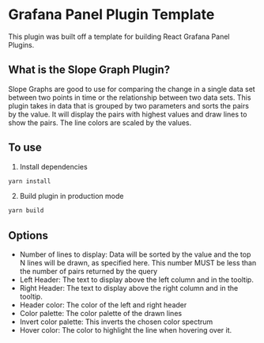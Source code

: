 # Grafana Panel Plugin Template

<!-- 
[![CircleCI](https://circleci.com/gh/grafana/simple-react-panel.svg?style=svg)](https://circleci.com/gh/grafana/simple-react-panel)
[![David Dependency Status](https://david-dm.org/grafana/simple-react-panel.svg)](https://david-dm.org/grafana/simple-react-panel)
[![David Dev Dependency Status](https://david-dm.org/grafana/simple-react-panel/dev-status.svg)](https://david-dm.org/grafana/simple-react-panel/?type=dev)
[![Known Vulnerabilities](https://snyk.io/test/github/grafana/simple-react-panel/badge.svg)](https://snyk.io/test/github/grafana/simple-react-panel)
[![Maintainability](https://api.codeclimate.com/v1/badges/1dee2585eb412f913cbb/maintainability)](https://codeclimate.com/github/grafana/simple-react-panel/maintainability)
[![Test Coverage](https://api.codeclimate.com/v1/badges/1dee2585eb412f913cbb/test_coverage)](https://codeclimate.com/github/grafana/simple-react-panel/test_coverage) -->

This plugin was built off a template for building React Grafana Panel Plugins.

## What is the Slope Graph Plugin?
Slope Graphs are good to use for comparing the change in a single data set between two points in time or the relationship between two data sets.  This plugin takes in data that is grouped by two parameters and sorts the pairs by the value.  It will display the pairs with highest values and draw lines to show the pairs.  The line colors are scaled by the values.

## To use
1. Install dependencies
```BASH
yarn install
```
2. Build plugin in production mode
```BASH
yarn build
```

## Options
- Number of lines to display:  Data will be sorted by the value and the top N lines will be drawn, as specified here. This number MUST be less than the number of pairs returned by the query
- Left Header: The text to display above the left column and in the tooltip.
- Right Header: The text to display above the right column and in the tooltip.
- Header color: The color of the left and right header
- Color palette: The color palette of the drawn lines
- Invert color palette: This inverts the chosen color spectrum
- Hover color: The color to highlight the line when hovering over it.

